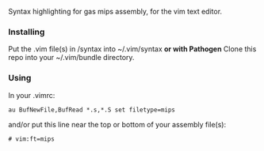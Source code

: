 Syntax highlighting for gas mips assembly, for the vim text editor.

### Installing
Put the .vim file(s) in /syntax into ~/.vim/syntax
__or with Pathogen__
Clone this repo into your ~/.vim/bundle directory.

### Using
In your .vimrc:
```
au BufNewFile,BufRead *.s,*.S set filetype=mips
```
and/or put this line near the top or bottom of your assembly file(s):
```
# vim:ft=mips
```

